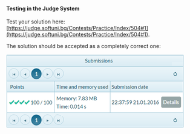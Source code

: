 #### Testing in the Judge System

Test your solution here: [https://judge.softuni.bg/Contests/Practice/Index/504#1](https://judge.softuni.bg/Contests/Practice/Index/504#1).

The solution should be accepted as a completely correct one:

![](/assets/chapter-2-images/02.Inches-to-centimeters-16.png)
